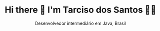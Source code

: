 <h1 align='center'>
  Hi there 👋 I'm Tarciso dos Santos 👨‍💻
</h1>

<p align='center'>
  Desenvolvedor intermediário em Java, Brasil
  
</p>
